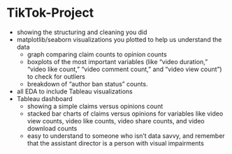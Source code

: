 # TikTok-Project



- showing the structuring and cleaning you did
- matplotlib/seaborn visualizations you plotted to help us understand the data
  - graph comparing claim counts to opinion counts
  - boxplots of the most important variables (like “video duration,” “video like count,” “video comment count,” and “video view count”) to check for outliers
  - breakdown of “author ban status” counts. 
- all EDA to include Tableau visualizations
- Tableau dashboard
  - showing a simple claims versus opinions count
  - stacked bar charts of claims versus opinions for variables like video view counts, video like counts, video share counts, and video download counts
  - easy to understand to someone who isn’t data savvy, and remember that the assistant director is a person with visual impairments
